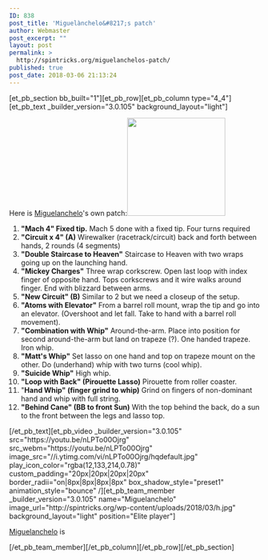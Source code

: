 ```yaml
---
ID: 838
post_title: 'Miguelànchelo&#8217;s patch'
author: Webmaster
post_excerpt: ""
layout: post
permalink: >
  http://spintricks.org/miguelanchelos-patch/
published: true
post_date: 2018-03-06 21:13:24
---
```

[et_pb_section bb_built="1"][et_pb_row][et_pb_column type="4_4"][et_pb_text _builder_version="3.0.105" background_layout="light"]

Here is <a href="/category/spinners/miguelanchelo">Miguelanchelo</a>'s own patch:<img class="alignright size-full wp-image-846" src="http://spintricks.org/wp-content/uploads/2018/03/parche_Miguelanchelo_200px.gif" alt="" width="196" height="196" />
<ol>
 	<li><strong>"Mach 4" Fixed tip.</strong>
Mach 5 done with a fixed tip. Four turns required</li>
 	<li><strong>"Circuit x 4" (A)</strong>
Wirewalker (racetrack/circuit) back and forth between hands, 2 rounds (4 segments)</li>
 	<li><strong>"Double Staircase to Heaven"</strong>
Staircase to Heaven with two wraps going up on the launching hand.</li>
 	<li><strong>"Mickey Charges"</strong>
Three wrap corkscrew. Open last loop with index finger of opposite hand. Tops corkscrews and it wire walks around finger. End with blizzard between arms.</li>
 	<li><strong>"New Circuit" (B)</strong>
Similar to 2 but we need a closeup of the setup.</li>
 	<li><strong>"Atoms with Elevator"</strong>
From a barrel roll mount, wrap the tip and go into an elevator. (Overshoot and let fall. Take to hand with a barrel roll movement).</li>
 	<li><strong>"Combination with Whip"</strong>
Around-the-arm. Place into position for second around-the-arm but land on trapeze (?). One handed trapeze. Iron whip.</li>
 	<li><strong>"Matt's Whip"</strong>
Set lasso on one hand and top on trapeze mount on the other. Do (underhand) whip with two turns (cool whip).</li>
 	<li><strong>"Suicide Whip"</strong>
High whip.</li>
 	<li><strong>"Loop with Back" (Pirouette Lasso)</strong>
Pirouette from roller coaster.</li>
 	<li>"<strong>Hand Whip" (finger grind to whip)</strong>
Grind on fingers of non-dominant hand and whip with full string.</li>
 	<li><strong>"Behind Cane" (BB to front Sun)</strong>
With the top behind the back, do a sun to the front between the legs and lasso top.</li>
</ol>
[/et_pb_text][et_pb_video _builder_version="3.0.105" src="https://youtu.be/nLPTo00Ojrg" src_webm="https://youtu.be/nLPTo00Ojrg" image_src="//i.ytimg.com/vi/nLPTo00Ojrg/hqdefault.jpg" play_icon_color="rgba(12,133,214,0.78)" custom_padding="20px|20px|20px|20px" border_radii="on|8px|8px|8px|8px" box_shadow_style="preset1" animation_style="bounce" /][et_pb_team_member _builder_version="3.0.105" name="Miguelanchelo" image_url="http://spintricks.org/wp-content/uploads/2018/03/h.jpg" background_layout="light" position="Elite player"]

<a href="/category/spinners/miguelanchelo">Miguelanchelo</a> is

[/et_pb_team_member][/et_pb_column][/et_pb_row][/et_pb_section]